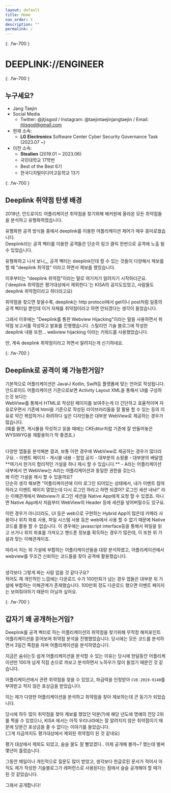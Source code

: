 ```yaml
---
layout: default
title: Home
nav_order: 1
description: ""
permalink: /
---
```


{: .fw-700 }
# DEEPLINK://ENGINEER

{: .fw-700 }
## 누구세요?
- Jang Taejin
- Social Media
  - Twitter: @jtjisgod / Instagram: @taejintaejinjangtaejin / Email: jtjisgod@gmail.com
- 현재 소속:
  - <b>LG Electronics</b> Software Center Cyber Security Governance Task (2023.07 ~)
- 이전 소속:
  - <b>Stealien</b> (2019.01 ~ 2023.06)
  - 국민대학교 17학번
  - Best of the Best 6기
  - 한국디지털미디어고등학교 13기

{: .fw-700 }
## Deeplink 취약점 탄생 배경
2019년, 안드로이드 어플리케이션 취약점을 찾기위해 해커원에 올라온 모든 취약점들을 분석하고 유형화하였습니다.

유형화한 공격 방식들 중에서 deeplink를 이용한 어플리케이션 제어가 매우 흥미로웠습니다.<br/>
Deeplink라는 공격 벡터를 이용한 공격들은 단순히 링크 클릭 한번으로 공격에 노출 될 수 있었습니다.

유형화하고 나서 보니,,, 공격 벡터는 deeplink인데 할 수 있는 것들이 다양해서 제보를 할 때 "deeplink 취약점" 이라고 하면서 제보를 했었습니다.

이후부터는 "deeplink 취약점"이라는 말로 여기저기 알려지기 시작하더군요.<br/>
('deeplink 취약점은 평가대상에서 제외한다.'는 KISA의 공지도있었고, 사람들도 deeplink 취약점이라고 하더라고요)

취약점을 찾으면 찾을수록, deeplink는 http protocol에서 get이나 post처럼 일종의 공격 벡터일 뿐인데 이거 자체를 취약점이라고 하면 안되겠다는 생각이 들었습니다.

그래서 이후에는 "Deeplink를 통한 Webview Hijacking"이라는 말을 사용하면서 취약점 보고서를 작성하고 발표를 진행했습니다. 스틸리언 기술 블로그에 작성한 deeplink 내용 또한... webview hijacking 이라는 키워드를 사용했었습니다.

만, 계속 deeplink 취약점이라고 하면서 알려지는게 신기하네요.

{: .fw-700 }
## Deeplink로 공격이 왜 가능한거임?
기본적으로 어플리케이션은 Java나 Kotlin, Swift등 플랫폼에 맞는 언어로 작성됩니다.<br/>
안드로이드 어플리케이션 기준으로보면 Activity Layout XML을 통해서 UI를 구성하는것 보다는<br/>
WebView를 통해서 HTML로 작성된 페이지를 보여주는게 더 간단하고 효율적이며 자유로우면서 기존에 html을 기준으로 작성된 라이브러리들을 잘 활용 할 수 있는 등의 이유로 약간 복잡하거나 화려하다 싶은 디자인들은 대부분 WebView로 제공하는 경우가 많습니다.<br/>
(예를 들면, 게시물을 작성하고 읽을 때에는 CKEditor처럼 기존에 잘 만들어놓은 WYSIWYG을 재활용하기 딱 좋겠죠.)

<br/>
다양한 앱들을 분석해본 결과, 보통 이런 경우에 WebView로 제공하는 경우가 많더라구요.
- 이벤트 페이지
- 게시물 내용
- 팝업 공지
- 대부분의 쇼핑몰
- 대부분의 배달앱

<br/>
**여기서 한가지 합리적인 가설을 하나 제시 할 수 있습니다.**
- A라는 어플리케이션 내부에서 연 WebView는 A라는 어플리케이션과 동일한 권한을 갖는다.

<br/>
왜 이런 가설을 제시 할 수 있을까요?<br/>
단순히 생각 해보면 "어플리케이션에 이미 로그인 되어있는 상태에서, 내가 이벤트 참여하라고 이벤트 페이지 열었는데 다시 로그인 하라고 하면 되겠어? 로그인 세션 내놔!" 라는 이해관계에서 Webview가 로그인 세션을 Native App에게 요청 할 수 있겠죠. 아니면 Native App에서 처음부터 WebView의 Header 등에 세션을 넣어버릴수도 있구요.

이런 경우가 아니더라도, UI 등은 web으로 구현하는 Hybrid App이 많은데 카메라 사용이나 위치 좌표 사용, 파일 시스템 사용 등은 web에서 사용 할 수 없기 때문에 Native 코드를 활용 할 수 없습니다. 이 경우에는 javascript interface등을 통해서 파일을 읽고 쓰거나 위치 좌표를 가져오고 핸드폰 정보를 획득하는 경우가 많은데, 이 또한 위 가설과 맞는 이해관계이죠.

따라서 저는 위 가설에 부합하는 어플리케이션들을 대량 분석하였고, 어플리케이션에서 webview를 무조건 신뢰하는 코드들을 찾아 공격에 활용했습니다.

<br/>
생각보다 그렇게 짜는 사람 없을 것 같다구요?<br/>
적어도 제 개인적인 느낌에는 다운로드 수가 100만회가 넘는 경우 앱들은 대부분 위 가설에 부합하는 이해관계가 존재했습니다. 100만회 정도 다운로드 했으면 이벤트 페이지는 보여줘야하기 때문이 아닐까 싶어요.


{: .fw-700 }
## 갑자기 왜 공개하는거임?
Deeplink를 공격 벡터로 하는 어플리케이션의 취약점을 찾기위해 무작정 해피포인트 어플리케이션을 뜯어보며 취약점 분석을 진행했었습니다.
당시에는 모든 코드를 분석하면서 3일간 쪽잠을 자며 어플리케이션을 분석하였습니다.

지금은 숨쉬는듯 쉽게 어플리케이션을 분석할 수 있는 이유는 당시에 한달동안 어플리케이션만 100개 넘게 직접 손으로 까보고 분석하면서 노하우가 많이 들었기 때문인 것 같습니다.

어플리케이션에서 관련 취약점을 찾을 수 있었고, 파급력을 인정받아 `CVE-2019-9140`를 부여받고 적지 않은 포상금을 받았습니다.

이는 제가 다양한 어플리케이션을 분석하고 취약점을 찾아 제보하는데 큰 동기가 되었습니다.

당시에 하두 많이 취약점을 찾아 제보를 했었던 덕분(?)에 해당 년도에 명예의 전당 2위를 찍을 수 있었으나, KISA 에서는 아직 우리나라에는 잘 알려지지 않은 취약점이기 때문에 당분간 포상금을 줄 수 없다는 이야기를 들었습니다.
<br/>
(그게 지금까지도 평가대상에서 제외된 취약점이 된 것 같네요)

평가 대상에서 제외도 되었고, 슬슬 꿀도 잘 빨았겠다.. 이제 공개해 볼까~? 했는데 벌써 몇년이 흘렀습니다.

그동안 메일이나 개인적으로 질문도 많이 받았고, 생각보다 한글로된 문서가 적어서 아직도 제가 작성한 기술블로그가 레퍼런스로 사용된다는 점에서 슬슬 공개해야 할 때가 된 것 같았습니다.

그래서 공개합니다!

